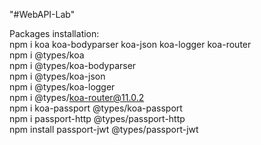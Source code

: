 "#WebAPI-Lab" 

Packages installation:<br />
npm i koa koa-bodyparser koa-json koa-logger koa-router<br />
npm i @types/koa<br />
npm i @types/koa-bodyparser<br />
npm i @types/koa-json<br />
npm i @types/koa-logger<br />
npm i @types/koa-router@11.0.2<br />
npm i koa-passport @types/koa-passport<br />
npm i passport-http @types/passport-http<br />
npm install passport-jwt @types/passport-jwt<br />
